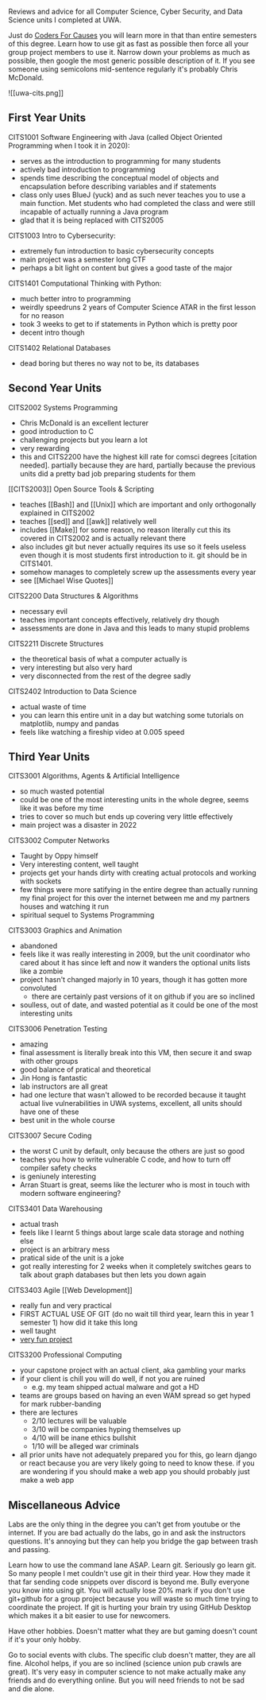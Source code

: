 Reviews and advice for all Computer Science, Cyber Security, and Data Science units I completed at UWA.

Just do [Coders For Causes](https://codersforcauses.org/) you will learn more in that than entire semesters of this degree.  Learn how to use git as fast as possible then force all your group project members to use it.  Narrow down your problems as much as possible, then google the most generic possible description of it. If you see someone using semicolons mid-sentence regularly it's probably Chris McDonald.

![[uwa-cits.png]]

## First Year Units

CITS1001 Software Engineering with Java (called Object Oriented Programming when I took it in 2020):

- serves as the introduction to programming for many students
- actively bad introduction to programming
- spends time describing the conceptual model of objects and encapsulation before describing variables and if statements
- class only uses BlueJ (yuck) and as such never teaches you to use a main function.  Met students who had completed the class and were still incapable of actually running a Java program
- glad that it is being replaced with CITS2005

CITS1003 Intro to Cybersecurity:

- extremely fun introduction to basic cybersecurity concepts 
- main project was a semester long CTF
- perhaps a bit light on content but gives a good taste of the major

CITS1401 Computational Thinking with Python:

- much better intro to programming
- weirdly speedruns 2 years of Computer Science ATAR in the first lesson for no reason
- took 3 weeks to get to if statements in Python which is pretty poor
- decent intro though

CITS1402 Relational Databases

- dead boring but theres no way not to be, its databases

## Second Year Units

CITS2002 Systems Programming

- Chris McDonald is an excellent lecturer
- good introduction to C
- challenging projects but you learn a lot
- very rewarding
- this and CITS2200 have the highest kill rate for comsci degrees \[citation needed].  partially because they are hard, partially because the previous units did a pretty bad job preparing students for them

[[CITS2003]] Open Source Tools & Scripting

- teaches [[Bash]] and [[Unix]] which are important and only orthogonally explained in CITS2002
- teaches [[sed]] and [[awk]] relatively well
- includes [[Make]] for some reason, no reason literally cut this its covered in CITS2002 and is actually relevant there
- also includes git but never actually requires its use so it feels useless even though it is most students first introduction to it.  git should be in CITS1401.
- somehow manages to completely screw up the assessments every year
- see [[Michael Wise Quotes]]

CITS2200 Data Structures & Algorithms

- necessary evil
- teaches important concepts effectively, relatively dry though
- assessments are done in Java and this leads to many stupid problems

CITS2211 Discrete Structures

- the theoretical basis of what a computer actually is
- very interesting but also very hard
- very disconnected from the rest of the degree sadly

CITS2402 Introduction to Data Science

- actual waste of time
- you can learn this entire unit in a day but watching some tutorials on matplotlib, numpy and pandas
- feels like watching a fireship video at 0.005 speed

## Third Year Units

CITS3001 Algorithms, Agents & Artificial Intelligence

- so much wasted potential
- could be one of the most interesting units in the whole degree, seems like it was before my time
- tries to cover so much but ends up covering very little effectively
- main project was a disaster in 2022

CITS3002 Computer Networks

- Taught by Oppy himself
- Very interesting content, well taught
- projects get your hands dirty with creating actual protocols and working with sockets
- few things were more satifying in the entire degree than actually running my final project for this over the internet between me and my partners houses and watching it run
- spiritual sequel to Systems Programming

CITS3003 Graphics and Animation

- abandoned
- feels like it was really interesting in 2009, but the unit coordinator who cared about it has since left and now it wanders the optional units lists like a zombie
- project hasn't changed majorly in 10 years, though it has gotten more convoluted
	- there are certainly past versions of it on github if you are so inclined
- soulless, out of date, and wasted potential as it could be one of the most interesting units

CITS3006 Penetration Testing

- amazing
- final assessment is literally break into this VM, then secure it and swap with other groups
- good balance of pratical and theoretical
- Jin Hong is fantastic
- lab instructors are all great
- had one lecture that wasn't allowed to be recorded because it taught actual live vulnerabilities in UWA systems, excellent, all units should have one of these
- best unit in the whole course

CITS3007 Secure Coding

- the worst C unit by default, only because the others are just so good
- teaches you how to write vulnerable C code, and how to turn off compiler safety checks
- is geniunely interesting
- Arran Stuart is great, seems like the lecturer who is most in touch with modern software engineering?

CITS3401 Data Warehousing

- actual trash
- feels like I learnt 5 things about large scale data storage and nothing else
- project is an arbitrary mess
- pratical side of the unit is a joke
- got really interesting for 2 weeks when it completely switches gears to talk about graph databases but then lets you down again

CITS3403 Agile [[Web Development]]

- really fun and very practical
- FIRST ACTUAL USE OF GIT (do no wait till third year, learn this in year 1 semester 1) how did it take this long
- well taught
- [very fun project](https://minecraftle.zachmanson.com)

CITS3200 Professional Computing

- your capstone project with an actual client, aka gambling your marks
- if your client is chill you will do well, if not you are ruined
	- e.g. my team shipped actual malware and got a HD
- teams are groups based on having an even WAM spread so get hyped for mark rubber-banding
- there are lectures
	- 2/10 lectures will be valuable
	- 3/10 will be companies hyping themselves up
	- 4/10 will be inane ethics bullshit
	- 1/10 will be alleged war criminals
- all prior units have not adequately prepared you for this, go learn django or react because you are very likely going to need to know these.  if you are wondering if you should make a web app you should probably just make a web app

## Miscellaneous Advice

Labs are the only thing in the degree you can't get from youtube or the internet.  If you are bad actually do the labs, go in and ask the instructors questions.  It's annoying but they can help you bridge the gap between trash and passing.

Learn how to use the command lane ASAP.  Learn git.  Seriously go learn git.  So many people I met couldn't use git in their third year.  How they made it that far sending code snippets over discord is beyond me.  Bully everyone you know into using git.  You will actually lose 20% mark if you don't use git+github for a group project because you will waste so much time trying to coordinate the project.  If git is hurting your brain try using GitHub Desktop which makes it a bit easier to use for newcomers.

Have other hobbies.  Doesn't matter what they are but gaming doesn't count if it's your only hobby.

Go to social events with clubs.  The specific club doesn't matter, they are all fine. Alcohol helps, if you are so inclined (science union pub crawls are great).  It's very easy in computer science to not make actually make any friends and do everything online.   But you will need friends to not be sad and die alone.
